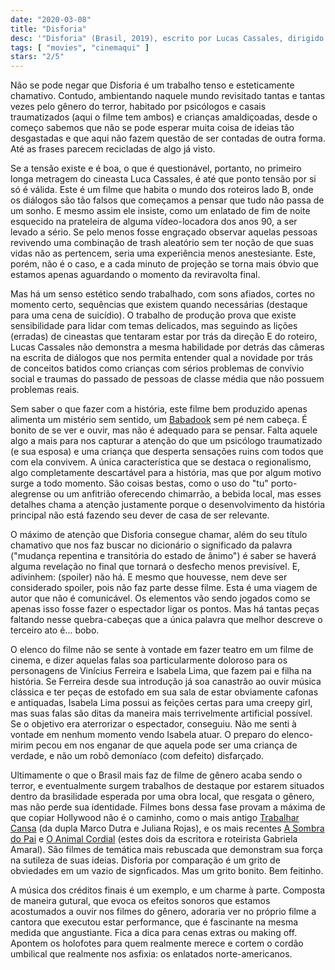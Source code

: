 ```yaml
---
date: "2020-03-08"
title: "Disforia"
desc: '"Disforia" (Brasil, 2019), escrito por Lucas Cassales, dirigido por Lucas Cassales, com Isabela Lima, Rafael Sieg, Vinícius Ferreira e Janaína Kremer.'
tags: [ "movies", "cinemaqui" ]
stars: "2/5"
---
```

Não se pode negar que Disforia é um trabalho tenso e esteticamente chamativo. Contudo, ambientando naquele mundo revisitado tantas e tantas vezes pelo gênero do terror, habitado por psicólogos e casais traumatizados (aqui o filme tem ambos) e crianças amaldiçoadas, desde o começo sabemos que não se pode esperar muita coisa de ideias tão desgastadas e que aqui não fazem questão de ser contadas de outra forma. Até as frases parecem recicladas de algo já visto.

Se a tensão existe e é boa, o que é questionável, portanto, no primeiro longa metragem do cineasta Luca Cassales, é até que ponto tensão por si só é válida. Este é um filme que habita o mundo dos roteiros lado B, onde os diálogos são tão falsos que começamos a pensar que tudo não passa de um sonho. E mesmo assim ele insiste, como um enlatado de fim de noite esquecido na prateleira de alguma vídeo-locadora dos anos 90, a ser levado a sério. Se pelo menos fosse engraçado observar aquelas pessoas revivendo uma combinação de trash aleatório sem ter noção de que suas vidas não as pertencem, seria uma experiência menos anestesiante. Este, porém, não é o caso, e a cada minuto de projeção se torna mais óbvio que estamos apenas aguardando o momento da reviravolta final.

Mas há um senso estético sendo trabalhado, com sons afiados, cortes no momento certo, sequências que existem quando necessárias (destaque para uma cena de suicídio). O trabalho de produção prova que existe sensibilidade para lidar com temas delicados, mas seguindo as lições (erradas) de cineastas que tentaram estar por trás da direção E do roteiro, Lucas Cassales não demonstra a mesma habilidade por detrás das câmeras na escrita de diálogos que nos permita entender qual a novidade por trás de conceitos batidos como crianças com sérios problemas de convívio social e traumas do passado de pessoas de classe média que não possuem problemas reais.

Sem saber o que fazer com a história, este filme bem produzido apenas alimenta um mistério sem sentido, um [Babadook](/babadook) sem pé nem cabeça. É bonito de se ver e ouvir, mas não é adequado para se pensar. Falta aquele algo a mais para nos capturar a atenção do que um psicólogo traumatizado (e sua esposa) e uma criança que desperta sensações ruins com todos que com ela convivem. A única característica que se destaca o regionalismo, algo completamente descartável para a história, mas que por algum motivo surge a todo momento. São coisas bestas, como o uso do "tu" porto-alegrense ou um anfitrião oferecendo chimarrão, a bebida local, mas esses detalhes chama a atenção justamente porque o desenvolvimento da história principal não está fazendo seu dever de casa de ser relevante.

O máximo de atenção que Disforia consegue chamar, além do seu título chamativo que nos faz buscar no dicionário o significado da palavra ("mudança repentina e transitória do estado de ânimo") é saber se haverá alguma revelação no final que tornará o desfecho menos previsível. E, adivinhem: (spoiler) não há. E mesmo que houvesse, nem deve ser considerado spoiler, pois não faz parte desse filme. Esta é uma viagem de autor que não é comunicável. Os elementos vão sendo jogados como se apenas isso fosse fazer o espectador ligar os pontos. Mas há tantas peças faltando nesse quebra-cabeças que a única palavra que melhor descreve o terceiro ato é... bobo.

O elenco do filme não se sente à vontade em fazer teatro em um filme de cinema, e dizer aquelas falas soa particularmente doloroso para os personagens de Vinícius Ferreira e Isabela Lima, que fazem pai e filha na história. Se Ferreira desde sua introdução já soa canastrão ao ouvir música clássica e ter peças de estofado em sua sala de estar obviamente cafonas e antiquadas, Isabela Lima possui as feições certas para uma creepy girl, mas suas falas são ditas da maneira mais terrivelmente artificial possível. Se o objetivo era aterrorizar o espectador, conseguiu. Não me senti à vontade em nenhum momento vendo Isabela atuar. O preparo do elenco-mirim pecou em nos enganar de que aquela pode ser uma criança de verdade, e não um robô demoníaco (com defeito) disfarçado.

Ultimamente o que o Brasil mais faz de filme de gênero acaba sendo o terror, e eventualmente surgem trabalhos de destaque por estarem situados dentro da brasilidade esperada por uma obra local, que resgata o gênero, mas não perde sua identidade. Filmes bons dessa fase provam a máxima de que copiar Hollywood não é o caminho, como o mais antigo [Trabalhar Cansa](/trabalhar-cansa) (da dupla Marco Dutra e Juliana Rojas), e os mais recentes [A Sombra do Pai](/a-sombra-do-pai) e [O Animal Cordial](/o-animal-cordial) (estes dois da escritora e roteirista Gabriela Amaral). São filmes de temática mais rebuscada que demonstram sua força na sutileza de suas ideias. Disforia por comparação é um grito de obviedades em um vazio de signficados. Mas um grito bonito. Bem feitinho.

A música dos créditos finais é um exemplo, e um charme à parte. Composta de maneira gutural, que evoca os efeitos sonoros que estamos acostumados a ouvir nos filmes do gênero, adoraria ver no próprio filme a cantora que executou estar performance, que é fascinante na mesma medida que angustiante. Fica a dica para cenas extras ou making off. Apontem os holofotes para quem realmente merece e cortem o cordão umbilical que realmente nos asfixia: os enlatados norte-americanos.
